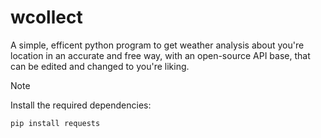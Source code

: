 # wcollect

A simple, efficent python program 
to get weather analysis about you're location 
in an accurate and free way, with an open-source API base,
that can be edited and changed to you're liking.

> [!NOTE]
> Install the required dependencies:
```
pip install requests
```
